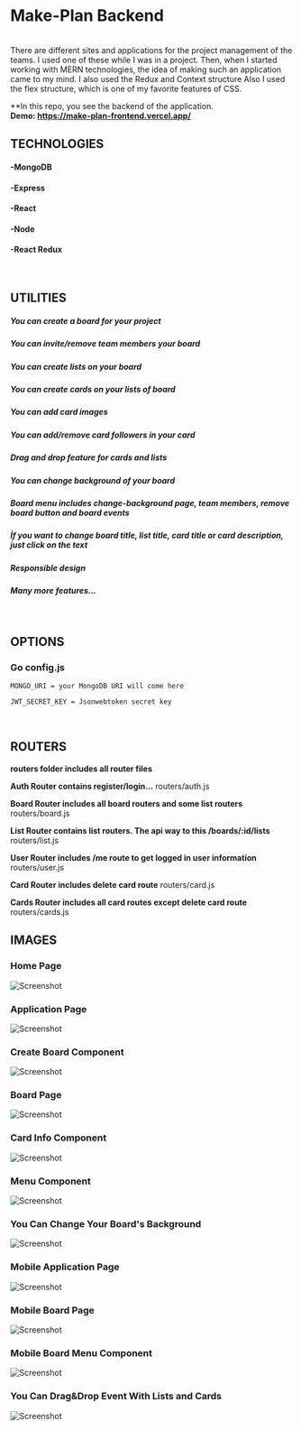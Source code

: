 # Make-Plan Backend
<br>
There are different sites and applications for the project management of the teams. I used one of these while I was in a project. Then, when I started working with MERN technologies, the idea of ​​making such an application came to my mind. I also used the Redux and Context structure Also I used the flex structure, which is one of my favorite features of CSS.

**In this repo, you see the backend of the application.
<br>
**Demo: https://make-plan-frontend.vercel.app/**
<br>

## TECHNOLOGIES
#### -MongoDB
#### -Express
#### -React
#### -Node
#### -React Redux
<br>

## UTILITIES
##### You can create a board for your project
##### You can invite/remove team members your board
##### You can create lists on your board
##### You can create cards on your lists of board
##### You can add card images
##### You can add/remove card followers in your card
##### Drag and drop feature for cards and lists
##### You can change background of your board
##### Board menu includes change-background page, team members, remove board button and board events
##### İf you want to change board title, list title, card title or card description, just click on the text
##### Responsible design
##### Many more features...
<br>

## OPTIONS
### Go config.js

```
MONGO_URI = your MongoDB URI will come here

JWT_SECRET_KEY = Jsonwebtoken secret key
```
<br>

## ROUTERS
**routers folder includes all router files**

**Auth Router contains register/login...**
routers/auth.js

**Board Router includes all board routers and some list routers**
routers/board.js

**List Router contains list routers. The api way to this /boards/:id/lists**
routers/list.js

**User Router includes /me route to get logged in user information**
routers/user.js

**Card Router includes delete card route**
routers/card.js

**Cards Router includes all card routes except delete card route**
routers/cards.js
<br>


## IMAGES
### Home Page
![Screenshot](https://github.com/basturkerhan/makeplan-app-frontend/blob/main/app_images/1.PNG)
### Application Page
![Screenshot](https://github.com/basturkerhan/makeplan-app-frontend/blob/main/app_images/2.PNG)
### Create Board Component
![Screenshot](https://github.com/basturkerhan/makeplan-app-frontend/blob/main/app_images/3.PNG)
### Board Page
![Screenshot](https://github.com/basturkerhan/makeplan-app-frontend/blob/main/app_images/4.PNG)
### Card Info Component
![Screenshot](https://github.com/basturkerhan/makeplan-app-frontend/blob/main/app_images/5.PNG)
### Menu Component
![Screenshot](https://github.com/basturkerhan/makeplan-app-frontend/blob/main/app_images/6.PNG)
### You Can Change Your Board's Background
![Screenshot](https://github.com/basturkerhan/makeplan-app-frontend/blob/main/app_images/7.PNG)
### Mobile Application Page
![Screenshot](https://github.com/basturkerhan/makeplan-app-frontend/blob/main/app_images/8.PNG)
### Mobile Board Page
![Screenshot](https://github.com/basturkerhan/makeplan-app-frontend/blob/main/app_images/9.PNG)
### Mobile Board Menu Component
![Screenshot](https://github.com/basturkerhan/makeplan-app-frontend/blob/main/app_images/10.PNG)
### You Can Drag&Drop Event With Lists and Cards 
![Screenshot](https://github.com/basturkerhan/makeplan-app-frontend/blob/main/app_images/11.PNG)

